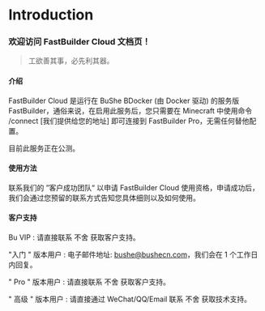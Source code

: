 # Introduction

### 欢迎访问 FastBuilder Cloud 文档页！

> 工欲善其事，必先利其器。

#### 介绍

FastBuilder Cloud 是运行在 BuShe BDocker (由 Docker 驱动) 的服务版 FastBuilder，通俗来说，在启用此服务后，您只需要在 Minecraft 中使用命令 /connect [我们提供给您的地址] 即可连接到 FastBuilder Pro，无需任何替他配置。

目前此服务正在公测。

#### 使用方法

联系我们的 ”客户成功团队“ 以申请 FastBuilder Cloud 使用资格，申请成功后，我们会通过您预留的联系方式告知您具体细则以及如何使用。

#### 客户支持

Bu VIP : 请直接联系 不舍 获取客户支持。

"入门 " 版本用户 : 电子邮件地址: bushe@bushecn.com，我们会在 1 个工作日内回复。

" Pro " 版本用户 : 请直接联系 不舍 获取客户支持。

" 高级 " 版本用户 : 请直接通过 WeChat/QQ/Email 联系 不舍 获取技术支持。



 
